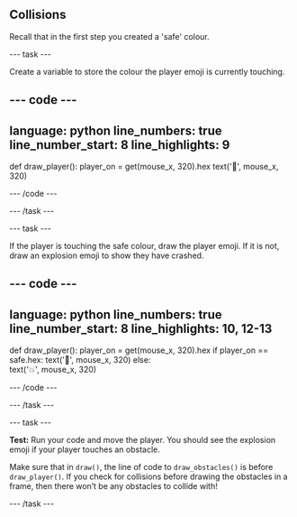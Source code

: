 ## Collisions

Recall that in the first step you created a 'safe' colour.

--- task ---

Create a variable to store the colour the player emoji is currently touching.

--- code ---
---
language: python line_numbers: true line_number_start: 8
line_highlights: 9
---

def draw_player(): player_on = get(mouse_x, 320).hex text('🤠', mouse_x, 320)

--- /code ---

--- /task ---

--- task ---

If the player is touching the safe colour, draw the player emoji. If it is not, draw an explosion emoji to show they have crashed.

--- code ---
---
language: python line_numbers: true line_number_start: 8
line_highlights: 10, 12-13
---

def draw_player(): player_on = get(mouse_x, 320).hex if player_on == safe.hex: text('🤠', mouse_x, 320) else:  
text('💥', mouse_x, 320)

--- /code ---

--- /task ---


--- task ---

**Test:** Run your code and move the player. You should see the explosion emoji if your player touches an obstacle.

Make sure that in `draw()`, the line of code to `draw_obstacles()` is before `draw_player()`. If you check for collisions before drawing the obstacles in a frame, then there won’t be any obstacles to collide with!

--- /task ---